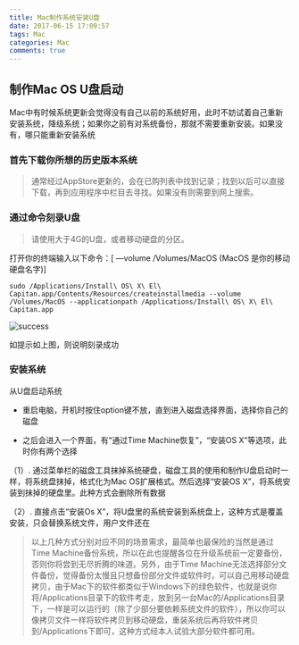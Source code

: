 ```yaml
---
title: Mac制作系统安装U盘
date: 2017-06-15 17:09:57
tags: Mac
categories: Mac
comments: true
---
```


## 制作Mac OS U盘启动

Mac中有时候系统更新会觉得没有自己以前的系统好用，此时不妨试着自己重新安装系统，降级系统；如果你之前有对系统备份，那就不需要重新安装。如果没有，哪只能重新安装系统

### 首先下载你所想的历史版本系统
> 通常经过AppStore更新的，会在已购列表中找到记录；找到以后可以直接下载，再到应用程序中栏目去寻找。如果没有则需要到网上搜索。

<!---more--->
### 通过命令刻录U盘
> 请使用大于4G的U盘，或者移动硬盘的分区。

打开你的终端输入以下命令：[ —volume /Volumes/MacOS  (MacOS  是你的移动硬盘名字)]

```
sudo /Applications/Install\ OS\ X\ El\ Capitan.app/Contents/Resources/createinstallmedia --volume /Volumes/MacOS --applicationpath /Applications/Install\ OS\ X\ El\ Capitan.app
```
![success](macu.png)

如提示如上图，则说明刻录成功

### 安装系统

从U盘启动系统

- 重启电脑，开机时按住option键不放，直到进入磁盘选择界面，选择你自己的磁盘

- 之后会进入一个界面，有“通过Time Machine恢复”，“安装OS X”等选项，此时你有两个选择


（1）. 通过菜单栏的磁盘工具抹掉系统硬盘，磁盘工具的使用和制作U盘启动时一样，将系统盘抹掉，格式化为Mac OS扩展格式。然后选择“安装OS X”，将系统安装到抹掉的硬盘里。此种方式会删除所有数据


（2）. 直接点击“安装Os X”，将U盘里的系统安装到系统盘上，这种方式是覆盖安装，只会替换系统文件，用户文件还在

> 以上几种方式分别对应不同的场景需求，最简单也最保险的当然是通过Time Machine备份系统，所以在此也提醒各位在升级系统前一定要备份，否则你将尝到无尽折腾的味道。另外，由于Time Machine无法选择部分文件备份，觉得备份太慢且只想备份部分文件或软件时，可以自己用移动硬盘拷贝，由于Mac下的软件都类似于Windows下的绿色软件，也就是说你将/Applications目录下的软件考走，放到另一台Mac的/Applications目录下，一样是可以运行的（除了少部分要依赖系统文件的软件），所以你可以像拷贝文件一样将软件拷贝到移动硬盘，重装系统后再将软件拷贝到/Applications下即可，这种方式经本人试验大部分软件都可用。